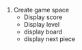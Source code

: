 1. Create game space
    * Display score
    * Display level
    * display board
    * display next piece